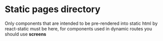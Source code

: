 # Static pages directory

Only components that are intended to be pre-rendered into static html by react-static must be here, for components used in dynamic routes you should use **screens**
